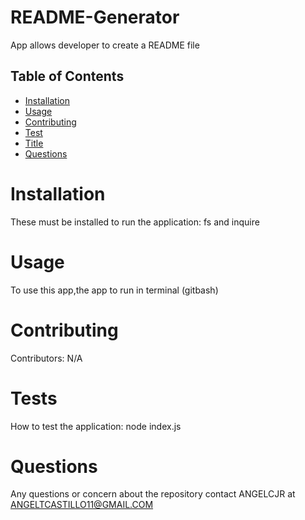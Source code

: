 # README-Generator
App allows developer to create a README file
## Table of Contents
* [Installation](#Installation)
* [Usage](#Usage)
* [Contributing](#Contributing)
* [Test](#Tests)
* [Title](#Title)
* [Questions](#Questions)
# Installation                
These must be installed to run the application: fs and inquire
# Usage             
To use this app,the app to run in terminal (gitbash) 
# Contributing 
Contributors: N/A
# Tests
How to test the application: node index.js
# Questions
Any questions or concern about the repository contact ANGELCJR at ANGELTCASTILLO11@GMAIL.COM
